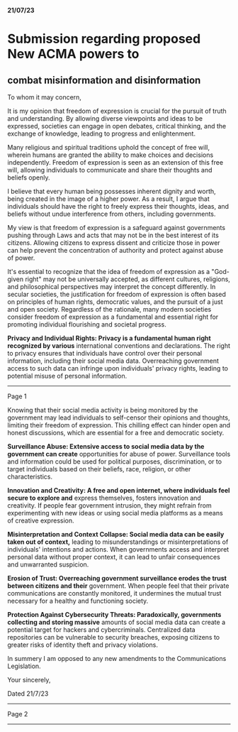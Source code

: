 **21/07/23**


# Submission regarding proposed New ACMA powers to
## combat misinformation and disinformation

To whom it may concern,

It is my opinion that freedom of expression is crucial for the pursuit of truth and understanding. By
allowing diverse viewpoints and ideas to be expressed, societies can engage in open debates, critical
thinking, and the exchange of knowledge, leading to progress and enlightenment.

Many religious and spiritual traditions uphold the concept of free will, wherein humans are granted
the ability to make choices and decisions independently. Freedom of expression is seen as an
extension of this free will, allowing individuals to communicate and share their thoughts and beliefs
openly.

I believe that every human being possesses inherent dignity and worth, being created in the image of
a higher power. As a result, I argue that individuals should have the right to freely express their
thoughts, ideas, and beliefs without undue interference from others, including governments.

My view is that freedom of expression is a safeguard against governments pushing through Laws and
acts that may not be in the best interest of its citizens. Allowing citizens to express dissent and
criticize those in power can help prevent the concentration of authority and protect against abuse of
power.

It's essential to recognize that the idea of freedom of expression as a "God-given right" may not be
universally accepted, as different cultures, religions, and philosophical perspectives may interpret the
concept differently. In secular societies, the justification for freedom of expression is often based on
principles of human rights, democratic values, and the pursuit of a just and open society. Regardless
of the rationale, many modern societies consider freedom of expression as a fundamental and
essential right for promoting individual flourishing and societal progress.

**Privacy and Individual Rights: Privacy is a fundamental human right recognized by various**
international conventions and declarations. The right to privacy ensures that individuals have control
over their personal information, including their social media data. Overreaching government access
to such data can infringe upon individuals' privacy rights, leading to potential misuse of personal
information.


-----

Page 1

Knowing that their social media activity is being monitored by the government may lead individuals
to self-censor their opinions and thoughts, limiting their freedom of expression. This chilling effect
can hinder open and honest discussions, which are essential for a free and democratic society.

**Surveillance Abuse: Extensive access to social media data by the government can create**
opportunities for abuse of power. Surveillance tools and information could be used for political
purposes, discrimination, or to target individuals based on their beliefs, race, religion, or other
characteristics.

**Innovation and Creativity: A free and open internet, where individuals feel secure to explore and**
express themselves, fosters innovation and creativity. If people fear government intrusion, they
might refrain from experimenting with new ideas or using social media platforms as a means of
creative expression.

**Misinterpretation and Context Collapse: Social media data can be easily taken out of context,**
leading to misunderstandings or misinterpretations of individuals' intentions and actions. When
governments access and interpret personal data without proper context, it can lead to unfair
consequences and unwarranted suspicion.

**Erosion of Trust: Overreaching government surveillance erodes the trust between citizens and their**
government. When people feel that their private communications are constantly monitored, it
undermines the mutual trust necessary for a healthy and functioning society.

**Protection Against Cybersecurity Threats: Paradoxically, governments collecting and storing massive**
amounts of social media data can create a potential target for hackers and cybercriminals.
Centralized data repositories can be vulnerable to security breaches, exposing citizens to greater risks
of identity theft and privacy violations.

In summery I am opposed to any new amendments to the Communications Legislation.

Your sincerely,

Dated 21/7/23


-----

Page 2


-----

